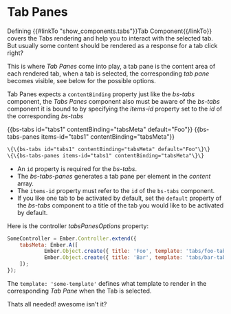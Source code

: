 # Tab Panes

Defining {{#linkTo "show_components.tabs"}}Tab Component{{/linkTo}} covers the Tabs rendering and help you to interact with the selected tab. But usually some content should be rendered as a response for a tab click right?

This is where _Tab Panes_ come into play, a tab pane is the content area of each rendered tab, when a tab is selected, the corresponding _tab pane_ becomes visible, see below for the possible options.


Tab Panes expects a `contentBinding` property just like the _bs-tabs_ component, the _Tabs Panes_ component also must be aware of the _bs-tabs_ component it is bound to by specifying the _items-id_ property set to the _id_ of the corresponding _bs-tabs_

<div class="bs-example">
    {{bs-tabs id="tabs1" contentBinding="tabsMeta" default="Foo"}}
    {{bs-tabs-panes items-id="tabs1" contentBinding="tabsMeta"}}
</div>

``` html
\{\{bs-tabs id="tabs1" contentBinding="tabsMeta" default="Foo"\}\}
\{\{bs-tabs-panes items-id="tabs1" contentBinding="tabsMeta"\}\}
```

* An `id` property is required for the _bs-tabs_.
* The _bs-tabs-panes_ generates a tab pane per element in the _content_ array.
* The `items-id` property must refer to the `id` of the `bs-tabs` component.
* If you like one tab to be activated by default, set the `default` property of the _bs-tabs_ component to a title of the tab you would like to be activated by default.

Here is the controller _tabsPanesOptions_ property:

``` javascript
SomeController = Ember.Controller.extend({
    tabsMeta: Ember.A([
            Ember.Object.create({ title: 'Foo', template: 'tabs/foo-tabpane'}),
            Ember.Object.create({ title: 'Bar', template: 'tabs/bar-tabpane'})
    ]);
});
```

The `template: 'some-template'` defines what template to render in the corresponding _Tab Pane_ when the Tab is selected.


Thats all needed! awesome isn't it?
